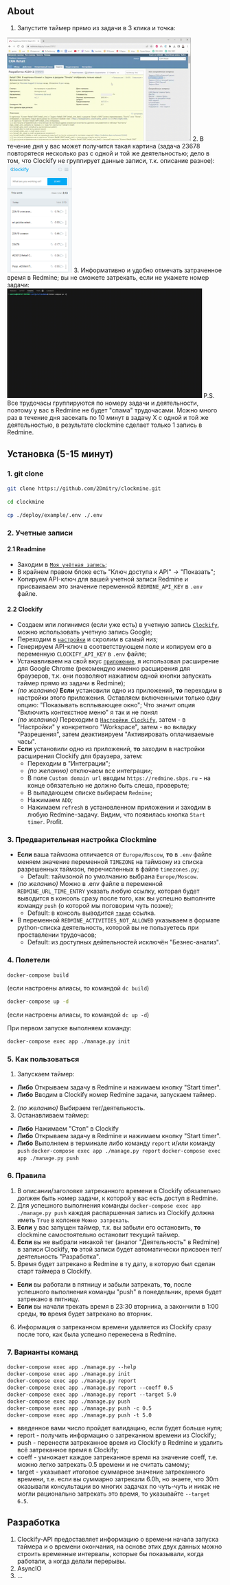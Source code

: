 ## About
1. Запустите таймер прямо из задачи в 3 клика и точка:
<img src="./assets/clockify_start_timer.gif" width="85%" height="85%"/>
2. В течение дня у вас может получится такая картина (задача 23678 повторятеся несколько раз с одной и той же деятельностью; дело в том, что Clockify не группирует данные записи, т.к. описание разное):
<img src="./assets/clockify_data.png" width="30%" height="30%"/>
3. Информативно и удобно отмечать затраченное время в Redmine; вы не сможете затрекать, если не укажете номер задачи:
<img src="./assets/clockmine_report.gif" width="90%" height="90%"/>
P.S. Все трудочасы группируются по номеру задачи и деятельности, поэтому у вас в Redmine не будет "спама" трудочасами. Можно много раз в течение дня засекать по 10 минут в задачу Х с одной и той же деятельностью, в результате clockmine сделает только 1 запись в Redmine.

## Установка (5-15 минут)

### 1. git clone
```bash
git clone https://github.com/2Dmitry/clockmine.git
```
```bash
cd clockmine
```
```bash
cp ./deploy/example/.env ./.env
```

### 2. Учетные записи
#### 2.1 Readmine
- Заходим в [`Моя учётная запись`](https://redmine.sbps.ru/my/account);
- В крайнем правом блоке есть "Ключ доступа к API" -> "Показать";
- Копируем API-ключ для вашей учетной записи Redmine и присваиваем это значение переменной `REDMINE_API_KEY` в `.env` файле.
#### 2.2 Clockify
- Создаем или логинимся (если уже есть) в учетную запись [`Clockify`](https://app.clockify.me/en/login), можно использовать учетную запись Google;
- Переходим в [`настройки`](https://app.clockify.me/user/settings) и скролим в самый низ;
- Генерируем API-ключ в соответствующем поле и копируем его в переменную `CLOCKIFY_API_KEY` в `.env` файле;
- Устанавливаем на свой вкус [`приложение`](https://clockify.me/apps), я использовал расширение для Google Chrome (рекомендую именно расширения для браузеров, т.к. они позволяют нажатием одной кнопки запускать таймер прямо из задачи в Redmine);
- _(по желанию)_ **Если** установили одно из приложений, **то** переходим в настройки этого приложения. Оставляем включенными только одну опцию: "Показывать всплывающее окно"; Что значит опция "Включить контекстное меню" я так и не понял
- _(по желанию)_ Переходим в [`Настройки Clockify`](https://app.clockify.me/workspaces/), затем - в "Настройки" у конкретного "Workspace", затем - во вкладку "Разрешения", затем деактивируем "Активировать оплачиваемые часы".
- **Если** установили одно из приложений, **то** заходим в настройки расширения Clockify для браузера, затем:
  * Переходим в "Интеграции";
  * _(по желанию)_ отключаем все интеграции;
  * В поле `Custom domain url` вводим `https://redmine.sbps.ru` - на конце обязательно не должно быть слеша, проверьте;
  * В выпадающем списке выбираем `Redmine`;
  * Нажимаем `ADD`;
  * Нажимаем `refresh` в установленном приложении и заходим в любую Redmine-задачу. Видим, что появилась кнопка `Start timer`. Profit.
  
### 3. Предварительная настройка Clockmine
- **Если** ваша таймзона отличается от `Europe/Moscow`, **то** в `.env` файле меняем значение переменной `TIMEZONE` на таймзону из списка разрешенных таймзон, перечисленных в файле `timezones.py`;
  * Default: таймзоной по умолчанию выбрана `Europe/Moscow`.
- _(по желанию)_ Можно в .env файле в переменной `REDMINE_URL_TIME_ENTRY` указать любую ссылку, которая будет выводится в консоль сразу после того, как вы успешно выполните команду `push` (о которой мы поговорим чуть позже);
  * Default: в консоль выводится [`такая`](https://redmine.sbps.ru/time_entries?utf8=%E2%9C%93&set_filter=1&sort=spent_on%3Adesc&f%5B%5D=spent_on&op%5Bspent_on%5D=w&f%5B%5D=user_id&op%5Buser_id%5D=%3D&v%5Buser_id%5D%5B%5D=me&f%5B%5D=&c%5B%5D=created_on&c%5B%5D=hours&c%5B%5D=activity&c%5B%5D=user&c%5B%5D=project&c%5B%5D=issue&group_by=spent_on&t%5B%5D=hours&t%5B%5D=) ссылка.
- В переменной `REDMINE_ACTIVITIES_NOT_ALLOWED` указываем в формате python-списка деятельность, которой вы не пользуетесь при проставлении трудочасов;
  * Default: из доступных дейтельностей исключён "Безнес-анализ".

### 4. Полетели
```bash
docker-compose build
```
(если настроены алиасы, то командой `dc build`)
```bash
docker-compose up -d
```
(если настроены алиасы, то командой `dc up -d`)

При первом запуске выполняем команду:
```bash
docker-compose exec app ./manage.py init
```

### 5. Как пользоваться
1. Запускаем таймер:
- **Либо** Открываем задачу в Redmine и нажимаем кнопку "Start timer".
- **Либо** Вводим в Clockify номер Redmine задачи, запускаем таймер.
2. _(по желанию)_ Выбираем тег/деятельность.
3. Останавливаем таймер:
- **Либо** Нажимаем "Стоп" в Clockify
- **Либо** Открываем задачу в Redmine и нажимаем кнопку "Start timer".
- **Либо** Выполняем в терминале либо команду `report` и/или команду `push`
`docker-compose exec app ./manage.py report`
`docker-compose exec app ./manage.py push`

### 6. Правила
1. В описании/заголовке затреканного времени в Clockify обязательно должен быть номер задачи, к которой у вас есть доступ в Redmine.
2. Для успешного выполнения команды `docker-compose exec app ./manage.py push` каждая распаршенная запись из Clockify должна иметь `True` в колонке `Можно затрекать`.
3. **Если** у вас запущен таймер, т.к. вы забыли его остановить, **то** clockmine самостоятельно остановит текущий таймер.
4. **Если** вы не выбрали никакой тег (аналог "Деятельность" в Redmine) в записи Clockify, **то** этой записи будет автоматически присвоен тег/деятельность "Разработка".
5. Время будет затрекано в Redmine в ту дату, в которую был сделан старт таймера в Clockify.
- **Если** вы работали в пятницу и забыли затрекать, **то**, после успешного выполнения команды "push" в понедельник, время будет затрекано в пятницу.
- **Если** вы начали трекать время в 23:30 вторника, а закончили в 1:00 среды, **то** время будет затрекано во вторник.
6. Информация о затреканном времени удаляется из Clockify сразу после того, как была успешно перенесена в Redmine.

### 7. Варианты команд
```
docker-compose exec app ./manage.py --help
docker-compose exec app ./manage.py init
docker-compose exec app ./manage.py report
docker-compose exec app ./manage.py report --coeff 0.5
docker-compose exec app ./manage.py report --target 5.0
docker-compose exec app ./manage.py push
docker-compose exec app ./manage.py push -c 0.5
docker-compose exec app ./manage.py push -t 5.0
```
- введенное вами число пройдет валидацию, если будет больше нуля;
- report - получить информацию о затреканном времени из Clockify;
- push - перенести затреканное время из Clockify в Redmine и удалить всё затреканное время в Clockify;
- coeff - умножает каждое затреканное время на значение coeff, т.е. можно легко затрекать 0.5 времени и не считать самому;
- target - указывает итоговое суммарное значение затреканного времени, т.е. если вы суммарно затрекали 6.0h, но знаете, что 30m оказывали консультации во многих задачах по чуть-чуть и никак не могли рационально затрекать это время, то указывайте `--target 6.5`.

## Разработка
1. Clockify-API предоставляет информацию о времени начала запуска таймера и о времени окончания, на основе этих двух данных можно строить временные интервалы, которые бы показывали, когда работали, а когда делали перерывы.
2. AsyncIO
3. ...
